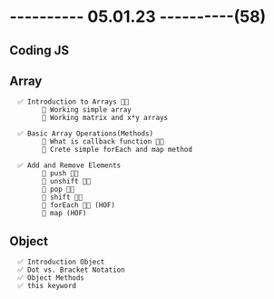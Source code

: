 # ---------- 05.01.23 ----------(58)

## Coding JS

## Array

      ✅ Introduction to Arrays 👍🏻
            🔷 Working simple array
            🔷 Working matrix and x*y arrays

      ✅ Basic Array Operations(Methods)
            🔷 What is callback function 👍🏻
            🔷 Crete simple forEach and map method

      ✅ Add and Remove Elements
            🔷 push 👍🏻
            🔷 unshift 👍🏻
            🔷 pop 👍🏻
            🔷 shift 👍🏻
            🔷 forEach 👍🏻 (HOF)
            🔷 map (HOF)

## Object

      ✅ Introduction Object
      ✅ Dot vs. Bracket Notation
      ✅ Object Methods
      ✅ this keyword
